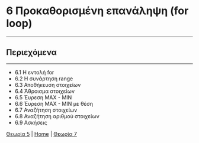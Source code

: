 # 6 Προκαθορισμένη επανάληψη (for loop)

---

## Περιεχόμενα

---

- 6.1 Η εντολή for
- 6.2 Η συνάρτηση range
- 6.3 Αποθήκευση στοιχείων
- 6.4 Άθροισμα στοιχείων
- 6.5 Έυρεση MAX - MIN
- 6.6 Έυρεση MAX - MIN με θέση
- 6.7 Αναζήτηση στοιχείων
- 6.8 Αναζήτηση αριθμού στοιχείων
- 6.9 Ασκήσεις

[Θεωρία 5](lecture_05.md) | [Home](../README.md) | [Θεωρία 7](lecture_07.md)
